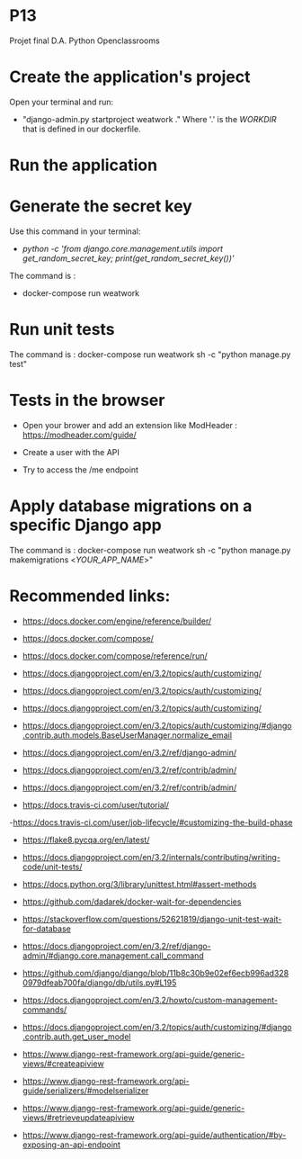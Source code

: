 # P13
Projet final D.A. Python Openclassrooms

# Create the application's project

Open your terminal and run:
- "django-admin.py startproject weatwork ."
Where '.' is the *WORKDIR* that is defined in our dockerfile. 

# Run the application

# Generate the secret key

Use this command in your terminal:
- *python -c 'from django.core.management.utils import get_random_secret_key; print(get_random_secret_key())'*

The command is :
- docker-compose run weatwork

# Run unit tests

The command is :
docker-compose run weatwork sh -c "python manage.py test"

# Tests in the browser
 - Open your brower and add an extension like ModHeader : https://modheader.com/guide/

 - Create a user with the API

 - Try to access the /me endpoint

# Apply database migrations on a specific Django app

The command is :
docker-compose run weatwork sh -c "python manage.py makemigrations <*YOUR_APP_NAME*>"


# Recommended links:


- https://docs.docker.com/engine/reference/builder/

- https://docs.docker.com/compose/

- https://docs.docker.com/compose/reference/run/

- https://docs.djangoproject.com/en/3.2/topics/auth/customizing/

- https://docs.djangoproject.com/en/3.2/topics/auth/customizing/

- https://docs.djangoproject.com/en/3.2/topics/auth/customizing/

- https://docs.djangoproject.com/en/3.2/topics/auth/customizing/#django.contrib.auth.models.BaseUserManager.normalize_email

- https://docs.djangoproject.com/en/3.2/ref/django-admin/

- https://docs.djangoproject.com/en/3.2/ref/contrib/admin/

- https://docs.djangoproject.com/en/3.2/ref/contrib/admin/

- https://docs.travis-ci.com/user/tutorial/

-https://docs.travis-ci.com/user/job-lifecycle/#customizing-the-build-phase

- https://flake8.pycqa.org/en/latest/

- https://docs.djangoproject.com/en/3.2/internals/contributing/writing-code/unit-tests/

- https://docs.python.org/3/library/unittest.html#assert-methods

- https://github.com/dadarek/docker-wait-for-dependencies

- https://stackoverflow.com/questions/52621819/django-unit-test-wait-for-database

- https://docs.djangoproject.com/en/3.2/ref/django-admin/#django.core.management.call_command

- https://github.com/django/django/blob/11b8c30b9e02ef6ecb996ad3280979dfeab700fa/django/db/utils.py#L195

- https://docs.djangoproject.com/en/3.2/howto/custom-management-commands/

- https://docs.djangoproject.com/en/3.2/topics/auth/customizing/#django.contrib.auth.get_user_model

- https://www.django-rest-framework.org/api-guide/generic-views/#createapiview

- https://www.django-rest-framework.org/api-guide/serializers/#modelserializer

-  https://www.django-rest-framework.org/api-guide/generic-views/#retrieveupdateapiview

- https://www.django-rest-framework.org/api-guide/authentication/#by-exposing-an-api-endpoint